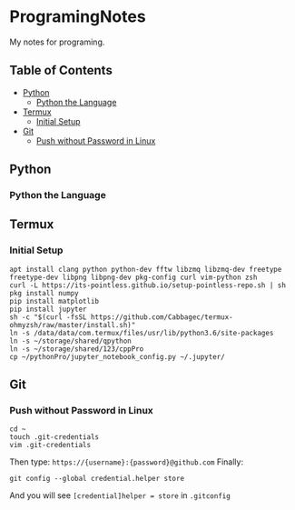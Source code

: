 # ProgramingNotes
My notes for programing.
## Table of Contents
- [Python](#python)
    - [Python the Language](#python-the-language)
- [Termux](#termux)
    - [Initial Setup](#initial-setup)
- [Git](#git)
    - [Push without Password in Linux](#push-without-password-in-linux)
## Python
### Python the Language
## Termux
### Initial Setup
```shell
apt install clang python python-dev fftw libzmq libzmq-dev freetype freetype-dev libpng libpng-dev pkg-config curl vim-python zsh
curl -L https://its-pointless.github.io/setup-pointless-repo.sh | sh
pkg install numpy
pip install matplotlib
pip install jupyter
sh -c "$(curl -fsSL https://github.com/Cabbagec/termux-ohmyzsh/raw/master/install.sh)"
ln -s /data/data/com.termux/files/usr/lib/python3.6/site-packages
ln -s ~/storage/shared/qpython
ln -s ~/storage/shared/123/cppPro
cp ~/pythonPro/jupyter_notebook_config.py ~/.jupyter/
```
## Git
### Push without Password in Linux
```shell
cd ~
touch .git-credentials
vim .git-credentials
```
Then type:
`https://{username}:{password}@github.com`
Finally:
```shell
git config --global credential.helper store
```
And you will see `[credential]helper = store` in `.gitconfig`
